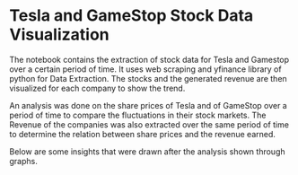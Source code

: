 # Tesla and GameStop Stock Data Visualization
The notebook contains the extraction of stock data for Tesla and Gamestop over a certain period of time. It uses web scraping and yfinance library of python for Data Extraction. The stocks and the generated revenue are then visualized for each company to show the trend.

An analysis was done on the share prices of Tesla and of GameStop over a period of time to compare the fluctuations in their stock markets. The Revenue of the companies was also extracted over the same period of time to determine the relation between share prices and the revenue earned.

Below are some insights that were drawn after the analysis shown through graphs.

